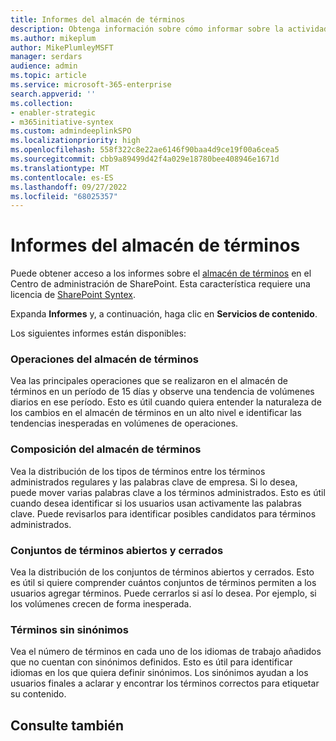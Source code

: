 ```yaml
---
title: Informes del almacén de términos
description: Obtenga información sobre cómo informar sobre la actividad del almacén de términos.
ms.author: mikeplum
author: MikePlumleyMSFT
manager: serdars
audience: admin
ms.topic: article
ms.service: microsoft-365-enterprise
search.appverid: ''
ms.collection:
- enabler-strategic
- m365initiative-syntex
ms.custom: admindeeplinkSPO
ms.localizationpriority: high
ms.openlocfilehash: 558f322c8e22ae6146f90baa4d9ce19f00a6cea5
ms.sourcegitcommit: cbb9a89499d42f4a029e18780bee408946e1671d
ms.translationtype: MT
ms.contentlocale: es-ES
ms.lasthandoff: 09/27/2022
ms.locfileid: "68025357"
---
```

# <a name="term-store-reports"></a>Informes del almacén de términos

Puede obtener acceso a los informes sobre el <a href="https://go.microsoft.com/fwlink/?linkid=2185073" target="_blank">almacén de términos</a> en el Centro de administración de SharePoint. Esta característica requiere una licencia de [SharePoint Syntex](index.md).

Expanda **Informes** y, a continuación, haga clic en **Servicios de contenido**.

Los siguientes informes están disponibles:

### <a name="term-store-operations"></a>Operaciones del almacén de términos

Vea las principales operaciones que se realizaron en el almacén de términos en un período de 15 días y observe una tendencia de volúmenes diarios en ese período. Esto es útil cuando quiera entender la naturaleza de los cambios en el almacén de términos en un alto nivel e identificar las tendencias inesperadas en volúmenes de operaciones. 

### <a name="term-store-composition"></a>Composición del almacén de términos

Vea la distribución de los tipos de términos entre los términos administrados regulares y las palabras clave de empresa. Si lo desea, puede mover varias palabras clave a los términos administrados. Esto es útil cuando desea identificar si los usuarios usan activamente las palabras clave. Puede revisarlos para identificar posibles candidatos para términos administrados.

### <a name="open-and-closed-term-sets"></a>Conjuntos de términos abiertos y cerrados

Vea la distribución de los conjuntos de términos abiertos y cerrados. Esto es útil si quiere comprender cuántos conjuntos de términos permiten a los usuarios agregar términos. Puede cerrarlos si así lo desea. Por ejemplo, si los volúmenes crecen de forma inesperada. 

### <a name="terms-without-synonyms"></a>Términos sin sinónimos

Vea el número de términos en cada uno de los idiomas de trabajo añadidos que no cuentan con sinónimos definidos. Esto es útil para identificar idiomas en los que quiera definir sinónimos. Los sinónimos ayudan a los usuarios finales a aclarar y encontrar los términos correctos para etiquetar su contenido.

## <a name="see-also"></a>Consulte también



  






